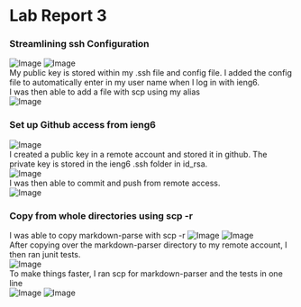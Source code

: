 # Lab Report 3

### Streamlining ssh Configuration
![Image](lab3-ssh.png)
![Image](lab3-config.png)
<br>
My public key is stored within my .ssh file and config file. I added the config file to automatically enter in my user name when I log in with ieng6.
<br>
I was then able to add a file with scp using my alias
<br>
![Image](lab3-scp.png)


### Set up Github access from ieng6
![Image](lab-remotekey.png)
<br>
I created a public key in a remote account and stored it in github. The private key is stored in the ieng6 .ssh folder in id_rsa. 
<br>
![Image](lab3-remotessh.png)
<br>
I was then able to commit and push from remote access.
<br>
![Image](lab3-push.png)

### Copy from whole directories using scp -r
I was able to copy markdown-parse with scp -r
![Image](lab3-scp.png)
![Image](lab3-scp2.png)
<br>
After copying over the markdown-parser directory to my remote account, I then ran junit tests.
<br>
![Image](lab3-test.png)
<br>
To make things faster, I ran scp for markdown-parser and the tests in one line
<br>
![Image](lab3-line.png)
![Image](lab3-line2.png)
